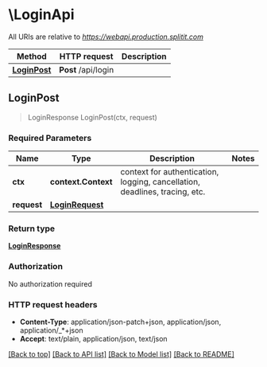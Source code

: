 # \LoginApi

All URIs are relative to *https://webapi.production.splitit.com*

Method | HTTP request | Description
------------- | ------------- | -------------
[**LoginPost**](LoginApi.md#LoginPost) | **Post** /api/login | 



## LoginPost

> LoginResponse LoginPost(ctx, request)



### Required Parameters


Name | Type | Description  | Notes
------------- | ------------- | ------------- | -------------
**ctx** | **context.Context** | context for authentication, logging, cancellation, deadlines, tracing, etc.
**request** | [**LoginRequest**](LoginRequest.md)|  | 

### Return type

[**LoginResponse**](LoginResponse.md)

### Authorization

No authorization required

### HTTP request headers

- **Content-Type**: application/json-patch+json, application/json, application/_*+json
- **Accept**: text/plain, application/json, text/json

[[Back to top]](#) [[Back to API list]](../README.md#documentation-for-api-endpoints)
[[Back to Model list]](../README.md#documentation-for-models)
[[Back to README]](../README.md)

